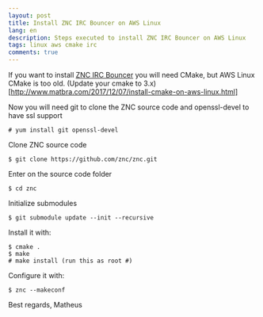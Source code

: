 ```yaml
---
layout: post
title: Install ZNC IRC Bouncer on AWS Linux
lang: en
description: Steps executed to install ZNC IRC Bouncer on AWS Linux
tags: linux aws cmake irc
comments: true
--- 
```


If you want to install [ZNC IRC Bouncer](https://github.com/znc/znc) you will need CMake, but AWS Linux CMake is too old. (Update your cmake to 3.x)[http://www.matbra.com/2017/12/07/install-cmake-on-aws-linux.html]

Now you will need git to clone the ZNC source code and openssl-devel to have ssl support

```
# yum install git openssl-devel
```

Clone ZNC source code

```
$ git clone https://github.com/znc/znc.git
```

Enter on the source code folder
```
$ cd znc
```

Initialize submodules
```
$ git submodule update --init --recursive
```

Install it with:
```
$ cmake . 
$ make
# make install (run this as root #)
```

Configure it with:
```
$ znc --makeconf
```

Best regards,
Matheus